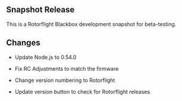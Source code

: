 ## Snapshot Release

This is a Rotorflight Blackbox development snapshot for beta-testing.

## Changes

- Update Node.js to 0.54.0

- Fix RC Adjustments to match the firmware

- Change version numbering to Rotorflight

- Update version button to check for Rotorflight releases

